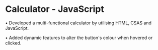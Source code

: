 # Calculator - JavaScript

•	Developed a multi-functional calculator by utilising HTML, CSAS and JavaScript.

•	Added dynamic features to alter the button's colour when hovered or clicked.
